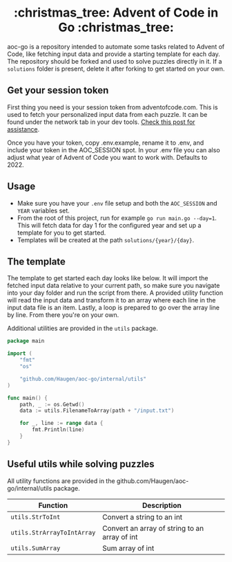 <h1 align="center">
:christmas_tree: Advent of Code in Go :christmas_tree:
</h1>

aoc-go is a repository intended to automate some tasks related to Advent of Code, like fetching input data and provide a starting template for each day. The repository should be forked and used to solve puzzles directly in it. If a `solutions` folder is present, delete it after forking to get started on your own.

## Get your session token

First thing you need is your session token from adventofcode.com. This is used to fetch your personalized input data from each puzzle. It can be found under the network tab in your dev tools. [Check this post for assistance](https://github.com/wimglenn/advent-of-code-wim/issues/1).

Once you have your token, copy .env.example, rename it to .env, and include your token in the AOC_SESSION spot. In your .env file you can also adjust what year of Advent of Code you want to work with. Defaults to 2022.

## Usage

- Make sure you have your `.env` file setup and both the `AOC_SESSION` and `YEAR` variables set.
- From the root of this project, run for example `go run main.go --day=1`. This will fetch data for day 1 for the configured year and set up a template for you to get started.
- Templates will be created at the path `solutions/{year}/{day}`.

## The template

The template to get started each day looks like below. It will import the fetched input data relative to your current path, so make sure you navigate into your day folder and run the script from there. A provided utility function will read the input data and transform it to an array where each line in the input data file is an item. Lastly, a loop is prepared to go over the array line by line. From there you're on your own.

Additional utilities are provided in the `utils` package.

```go
package main

import (
	"fmt"
	"os"

	"github.com/Haugen/aoc-go/internal/utils"
)

func main() {
	path, _ := os.Getwd()
	data := utils.FilenameToArray(path + "/input.txt")

	for _, line := range data {
		fmt.Println(line)
	}
}
```

## Useful utils while solving puzzles

All utility functions are provided in the github.com/Haugen/aoc-go/internal/utils package.

| Function                   | Description                                   |
| -------------------------- | --------------------------------------------- |
| `utils.StrToInt`           | Convert a string to an int                    |
| `utils.StrArrayToIntArray` | Convert an array of string to an array of int |
| `utils.SumArray`           | Sum array of int                              |
